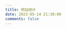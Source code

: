 ```yaml
---
title: 网站统计
date: 2023-05-14 21:30:00
comments: false
---
```


<!-- GitCalendar容器  github网站统计的插件 -->
<!-- <div id="gitZone"></div> -->
